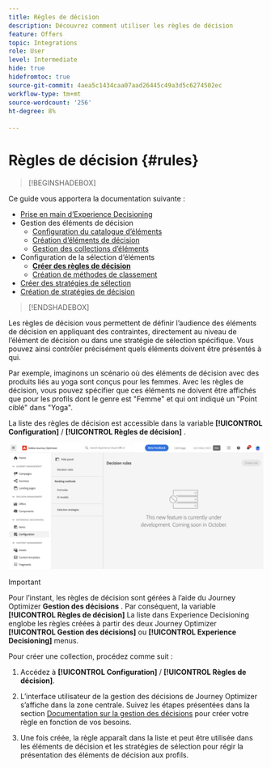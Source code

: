 ```yaml
---
title: Règles de décision
description: Découvrez comment utiliser les règles de décision
feature: Offers
topic: Integrations
role: User
level: Intermediate
hide: true
hidefromtoc: true
source-git-commit: 4aea5c1434caa07aad26445c49a3d5c6274502ec
workflow-type: tm+mt
source-wordcount: '256'
ht-degree: 8%

---
```


# Règles de décision {#rules}

>[!BEGINSHADEBOX]

Ce guide vous apportera la documentation suivante :

* [Prise en main d’Experience Decisioning](gs-experience-decisioning.md)
* Gestion des éléments de décision
   * [Configuration du catalogue d’éléments](catalogs.md)
   * [Création d’éléments de décision](items.md)
   * [Gestion des collections d’éléments](collections.md)
* Configuration de la sélection d’éléments
   * **[Créer des règles de décision](rules.md)**
   * [Création de méthodes de classement](ranking.md)
* [Créer des stratégies de sélection](selection-strategies.md)
* [Création de stratégies de décision](create-decision.md)

>[!ENDSHADEBOX]

Les règles de décision vous permettent de définir l’audience des éléments de décision en appliquant des contraintes, directement au niveau de l’élément de décision ou dans une stratégie de sélection spécifique. Vous pouvez ainsi contrôler précisément quels éléments doivent être présentés à qui.

Par exemple, imaginons un scénario où des éléments de décision avec des produits liés au yoga sont conçus pour les femmes. Avec les règles de décision, vous pouvez spécifier que ces éléments ne doivent être affichés que pour les profils dont le genre est &quot;Femme&quot; et qui ont indiqué un &quot;Point ciblé&quot; dans &quot;Yoga&quot;.

La liste des règles de décision est accessible dans la variable **[!UICONTROL Configuration]** / **[!UICONTROL Règles de décision]** .

![](assets/decision-rules-list.png)

>[!IMPORTANT]
>
>Pour l’instant, les règles de décision sont gérées à l’aide du Journey Optimizer **Gestion des décisions** . Par conséquent, la variable **[!UICONTROL Règles de décision]** La liste dans Experience Decisioning englobe les règles créées à partir des deux Journey Optimizer **[!UICONTROL Gestion des décisions]** ou **[!UICONTROL Experience Decisioning]** menus.

Pour créer une collection, procédez comme suit :

1. Accédez à **[!UICONTROL Configuration]** / **[!UICONTROL Règles de décision]**.
1. L’interface utilisateur de la gestion des décisions de Journey Optimizer s’affiche dans la zone centrale. Suivez les étapes présentées dans la section [Documentation sur la gestion des décisions](../offers/offer-library/creating-decision-rules.md) pour créer votre règle en fonction de vos besoins.

1. Une fois créée, la règle apparaît dans la liste et peut être utilisée dans les éléments de décision et les stratégies de sélection pour régir la présentation des éléments de décision aux profils.

